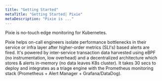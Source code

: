 ```yaml
---
title: "Getting Started"
metaTitle: "Getting Started| Pixie"
metaDescription: "Pixie is ..."
---
```


Pixie is no-touch edge monitoring for Kubernetes.

Pixie helps on-call engineers isolate performance bottlenecks in their service or infra layer after higher-order metrics (SLI's) based alerts are fired. It's powered by inter-service transaction data harvested using eBPF (no instrumentation, low overhead) and a decentralized architecture which stores & alerts in-memory (no data leaves K8s cluster). It takes 30 secs to deploy and integrates as a triage engine with the Prometheus monitoring stack (Prometheus + Alert Manager + Grafana/DataDog).
